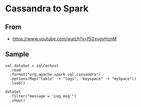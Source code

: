# Cassandra to Spark

## From

* https://www.youtube.com/watch?v=f5GxvgyHznM

## Sample

```
val dataSet = sqlContext
  .read
  .format("org.apache.spark.sql.cassandra")
  .options(Map("table" -> "logs", "keyspace" -> "mySpace"))
  .load()

dataSet
  .filter("message = 'Log msg'")
  .show()
```
